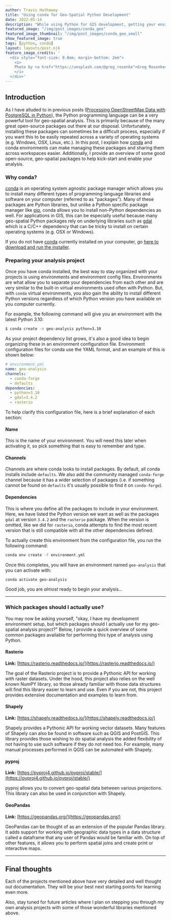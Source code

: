 ```yaml
---
author: Travis Hathaway
title: "Using conda for Geo-Spatial Python Development"
date: 2022-05-14
description: "While using Python for GIS development, getting your environment setup can be a challenge in and of itself. In this post, I explain how to alleviate this process using conda, and introduce several open-source packages for geo-spatial analysis."
featured_image: "/img/post_images/conda_geo"
featured_image_thumbnail: "/img/post_images/conda_geo_small"
show_featured_image: true
tags: [python, conda]
layout: layouts/post.njk
feature_image_credits: '
  <div style="font-size: 0.8em; margin-bottom: 2em">
    <i>
    Photo by <a href="https://unsplash.com/@greg_rosenke">Greg Rosenke</a> on <a href="https://unsplash.com/photos/GOWz0zTf_vY?utm_source=unsplash&utm_medium=referral&utm_content=creditCopyText">Unsplash</a>
    </i>
  </div>'
---
```


## Introduction

As I have alluded to in previous posts ([Processing OpenStreetMap Data with PostgreSQL in Python](/posts/2022-04-02-processing-osm-data-with-postgresql-and-python)), the Python programming language can be a very powerful tool for geo-spatial analysis. This is primarily because of the many great open-source packages out there at our disposal. Unfortunately, installing these packages can sometimes be a difficult process, especially if you want this to be easily repeated across a variety of operating systems (e.g. Windows, OSX, Linux, etc.). In this post, I explain how [conda][conda] and conda environments can make managing these packages and sharing them across workspaces easier. Additionally, I provide an overview of some good open-source, geo-spatial packages to help kick-start and enable your analysis.

### Why conda?

[conda][conda] is an operating system agnostic package manager which allows you to install many different types of programming language libraries and software on your computer (referred to as "packages"). Many of these packages are Python libraries, but unlike a Python specific package manager like [pip](https://pip.pypa.io/en/stable/), conda allows you to install non-Python dependencies as well. For applications in GIS, this can be especially useful because many geo-spatial Python packages rely on underlying libraries such as [gdal][gdal] which is a C/C++ dependency that can be tricky to install on certain operating systems (e.g. OSX or Windows).

If you do not have [conda][conda] currently installed on your computer, go [here to download and run the installer][conda-install].

### Preparing your analysis project

Once you have conda installed, the best way to stay organized with your projects is using environments and environment config files. Environments are what allow you to separate your dependencies from each other and are very similar to the built-in virtual environments used often with Python. But, with `conda` virtual environments, you also gain the ability to install different Python versions regardless of which Python version you have available on you computer currently.

For example, the following command will give you an environment with the latest Python 3.10:

```bash
$ conda create -n geo-analysis python=3.10
```

As your project dependency list grows, it's also a good idea to begin organizing these in an environment configuration file. Environment configuration files for conda use the YAML format, and an example of this is shown below:

```yaml
# environment.yml
name: geo-analysis
channels:
  - conda-forge
  - defaults
dependencies:
  - python=3.10
  - gdal=3.4.2
  - rasterio
```

To help clarify this configuration file, here is a brief explanation of each section:

#### Name

This is the name of your environment. You will need this later when activating it, so pick something that is easy to remember and type. 

#### Channels

Channels are where conda looks to install packages. By default, all conda installs include `defaults`. We also add the community managed `conda-forge` channel because it has a wider selection of packages (i.e. if something cannot be found on `defaults` it's usually possible to find it on `conda-forge`).

#### Dependencies

This is where you define all the packages to include in your environment. Here, we have listed the Python version we want as well as the packages `gdal` at version `3.4.2` and the `rasterio` package. When the version is omitted, like we did for `rasterio`, conda attempts to find the most recent version that is still compatible with all the other dependencies defined.

To actually create this environment from the configuration file, you run the following command:

```bash
conda env create -f environment.yml
```

Once this completes, you will have an environment named `geo-analysis` that you can activate with:

```bash
conda activate geo-analysis
```

Good job, you are *almost* ready to begin your analysis...

<hr />

### Which packages should I actually use?

You may now be asking yourself, "okay, I have my development environment setup, but which packages should I actually use for my geo-spatial analysis project?" Below, I provide a quick overview of some common packages available for performing this type of analysis using Python.

#### Rasterio

**Link:** [https://rasterio.readthedocs.io/](https://rasterio.readthedocs.io/)

The goal of the Rasterio project is to provide a Pythonic API for working with raster datasets. Under the hood, this project also relies on the well known NumPY library, so those already familiar with those data structures will find this library easier to learn and use. Even if you are not, this project provides extensive documentation and examples to learn from.

#### Shapely

**Link:** [https://shapely.readthedocs.io/](https://shapely.readthedocs.io/)

Shapely provides a Pythonic API for working vector datasets. Many features of Shapely can also be found in software such as QGIS and PostGIS. This library provides those wishing to do spatial analysis the added flexibility of not having to use such software if  they do not need too. For example, many manual processes performed in QGIS can be automated with Shapely.

#### pyproj

**Link:** [https://pyproj4.github.io/pyproj/stable/](https://pyproj4.github.io/pyproj/stable/)

pyproj allows you to convert geo-spatial data between various projections. This library can also be used in conjunction with Shapely.

#### GeoPandas

**Link:** [https://geopandas.org/](https://geopandas.org/)

GeoPandas can be thought of as an extension of the popular Pandas library. It adds support for working with geographic data types in a data structure called a dataframe that any user of Pandas would be familiar with. On top of other features, it allows you to perform spatial joins and create print or interactive maps.

<hr />

## Final thoughts

Each of the projects mentioned above have very detailed and well thought out documentation. They will be your best next starting points for learning even more.

Also, stay tuned for future articles where I plan on stepping you through my own analysis projects with some of those wonderful libraries mentioned above.

[conda]: https://conda.io
[conda-install]: https://docs.conda.io/en/latest/miniconda.html 
[gdal]: https://osgeo.org
[postgis]: https://postgis.net
[qgis]: https://qgis.org
